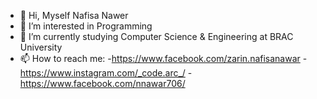 - 👋 Hi, Myself Nafisa Nawer
- 👀 I’m interested in Programming
- 🌱 I’m currently studying Computer Science & Engineering at BRAC University
- 📫 How to reach me:
     -https://www.facebook.com/zarin.nafisanawar
     -https://www.instagram.com/_code.arc_/
     -https://www.facebook.com/nnawar706/

<!---
nnawar706/nnawar706 is a ✨ special ✨ repository because its `README.md` (this file) appears on your GitHub profile.
You can click the Preview link to take a look at your changes.
--->
